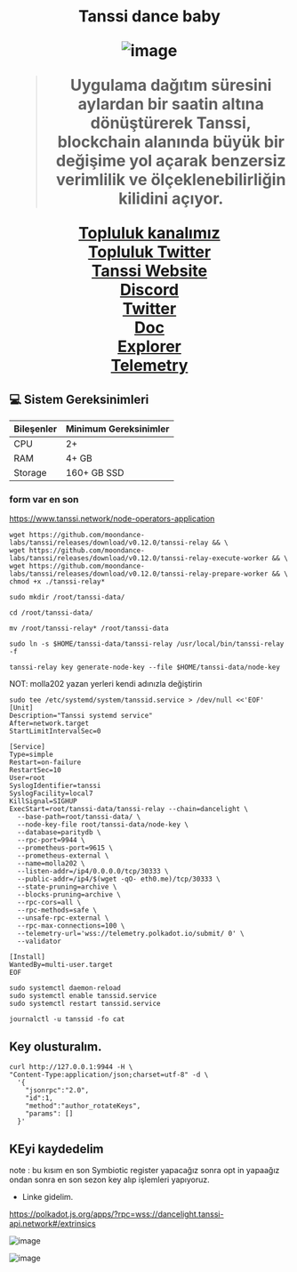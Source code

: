 
<h1 align="center"> Tanssi dance baby

![image](https://github.com/molla202/Tanssi/assets/91562185/209da5fb-efe6-4170-a7ba-90511307e0f7)



> Uygulama dağıtım süresini aylardan bir saatin altına dönüştürerek Tanssi, blockchain alanında büyük bir değişime yol açarak benzersiz verimlilik ve ölçeklenebilirliğin kilidini açıyor.

 [Topluluk kanalımız](https://t.me/corenodechat)<br>
 [Topluluk Twitter](https://twitter.com/corenodeHQ)<br>
 [Tanssi Website](https://www.tanssi.network/)<br>
 [Discord](https://discord.gg/WMxTM2fQkr)<br>
 [Twitter](https://twitter.com/TanssiNetwork)<br>
 [Doc](https://docs.tanssi.network/node-operators/validators/onboarding/register-in-symbiotic/#__tabbed_7_2)<br>
 [Explorer](https://polkadot.js.org/apps/?rpc=wss://dancelight.tanssi-api.network#/extrinsics)<br>
 [Telemetry](https://telemetry.polkadot.io/#/0x983a1a72503d6cc3636776747ec627172b51272bf45e50a355348facb67a820a)<br>

</h1>

## 💻 Sistem Gereksinimleri
| Bileşenler | Minimum Gereksinimler | 
| ------------ | ------------ |
| CPU |	2+|
| RAM	| 4+ GB |
| Storage	| 160+ GB SSD |

### form var en son
https://www.tanssi.network/node-operators-application


```
wget https://github.com/moondance-labs/tanssi/releases/download/v0.12.0/tanssi-relay && \
wget https://github.com/moondance-labs/tanssi/releases/download/v0.12.0/tanssi-relay-execute-worker && \
wget https://github.com/moondance-labs/tanssi/releases/download/v0.12.0/tanssi-relay-prepare-worker && \
chmod +x ./tanssi-relay*

sudo mkdir /root/tanssi-data/

cd /root/tanssi-data/

mv /root/tanssi-relay* /root/tanssi-data
```
```
sudo ln -s $HOME/tanssi-data/tanssi-relay /usr/local/bin/tanssi-relay -f
```
```
tanssi-relay key generate-node-key --file $HOME/tanssi-data/node-key
```
NOT: molla202 yazan yerleri kendi adınızla değiştirin
```
sudo tee /etc/systemd/system/tanssid.service > /dev/null <<'EOF'
[Unit]
Description="Tanssi systemd service"
After=network.target
StartLimitIntervalSec=0

[Service]
Type=simple
Restart=on-failure
RestartSec=10
User=root
SyslogIdentifier=tanssi
SyslogFacility=local7
KillSignal=SIGHUP
ExecStart=root/tanssi-data/tanssi-relay --chain=dancelight \
  --base-path=root/tanssi-data/ \
  --node-key-file root/tanssi-data/node-key \
  --database=paritydb \
  --rpc-port=9944 \
  --prometheus-port=9615 \
  --prometheus-external \
  --name=molla202 \
  --listen-addr=/ip4/0.0.0.0/tcp/30333 \
  --public-addr=/ip4/$(wget -qO- eth0.me)/tcp/30333 \
  --state-pruning=archive \
  --blocks-pruning=archive \
  --rpc-cors=all \
  --rpc-methods=safe \
  --unsafe-rpc-external \
  --rpc-max-connections=100 \
  --telemetry-url='wss://telemetry.polkadot.io/submit/ 0' \
  --validator

[Install]
WantedBy=multi-user.target
EOF
```
```
sudo systemctl daemon-reload
sudo systemctl enable tanssid.service
sudo systemctl restart tanssid.service
```
```
journalctl -u tanssid -fo cat
```


## Key olusturalım.
```
curl http://127.0.0.1:9944 -H \
"Content-Type:application/json;charset=utf-8" -d \
  '{
    "jsonrpc":"2.0",
    "id":1,
    "method":"author_rotateKeys",
    "params": []
  }'
```
## KEyi kaydedelim
note : bu kısım en son Symbiotic register yapacağız sonra opt in yapaağız ondan sonra en son sezon key alıp işlemleri yapıyoruz.
* Linke gidelim.

https://polkadot.js.org/apps/?rpc=wss://dancelight.tanssi-api.network#/extrinsics

![image](https://github.com/user-attachments/assets/0f0b8f02-751d-4c1f-8101-91cca4ea4646)

![image](https://github.com/user-attachments/assets/ee5cab7d-10bf-444a-a33f-931e6239523e)










